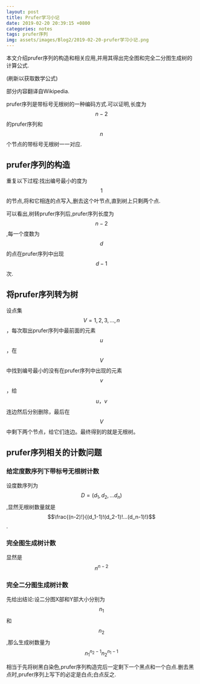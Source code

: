 ```yaml
---
layout: post
title: Prufer学习小记
date: 2019-02-20 20:39:15 +0800
categories: notes
tags: prufer序列
img: assets/images/Blog2/2019-02-20-prufer学习小记.png
---
```


本文介绍prufer序列的构造和相关应用,并用其得出完全图和完全二分图生成树的计算公式.

(刷新以获取数学公式)

部分内容翻译自Wikipedia.

prufer序列是带标号无根树的一种编码方式.可以证明,长度为$$n-2$$的prufer序列和$$n$$个节点的带标号无根树一一对应.

## **prufer序列的构造**

重复以下过程:找出编号最小的度为$$1$$的节点,将和它相连的点写入,删去这个叶节点,直到树上只剩两个点.

可以看出,树转prufer序列后,prufer序列长度为$$n-2$$,每一个度数为$$d$$的点在prufer序列中出现$$d-1$$次.

## **将prufer序列转为树**

设点集$$V={1,2,3,...,n}$$，每次取出prufer序列中最前面的元素$$u$$，在$$V$$中找到编号最小的没有在prufer序列中出现的元素$$v$$，给$$u，v$$连边然后分别删除，最后在$$V$$中剩下两个节点，给它们连边。最终得到的就是无根树。

## **prufer序列相关的计数问题**

### **给定度数序列下带标号无根树计数**

设度数序列为$$D=(d_1,d_2,...d_n)$$,显然无根树数量就是$$\frac{(n-2)!}{(d_1-1)!(d_2-1)!...(d_n-1)!}$$.

### **完全图生成树计数**

显然是$$n^{n-2}$$

### **完全二分图生成树计数**

先给出结论:设二分图X部和Y部大小分别为$$n_1$$和$$n_2$$,那么生成树数量为$$n_1^{n_2-1}n_2^{n_1-1}$$

相当于先将树黑白染色,prufer序列构造完后一定剩下一个黑点和一个白点.删去黑点时,prufer序列上写下的必定是白点;白点反之.